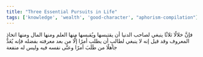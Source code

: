 ```yaml
---
title: "Three Essential Pursuits in Life"
tags: ['knowledge', 'wealth', 'good-character', "aphorism-compilation"]
---
```


 فإنَّ خلالًا ثلاثًا ينبغي لصاحب الدنيا أن يقتبسها ويُقبسها منها العلم ومنها المال ومنها اتخاذ المعروف
وقد قيل إنه لا ينبغي لطالبٍ أن يطلب أمرًا إلَّا من بعد معرفته بفضله فإنه يُعَدُّ جاهلًا من طَلَبَ أمرًا وعنَّى نفسه فيه وليس له منفعة
